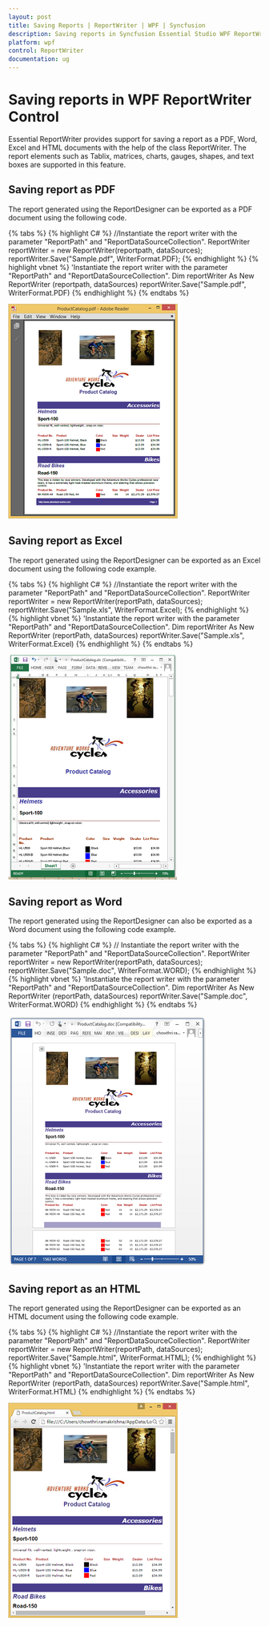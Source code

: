 ```yaml
---
layout: post
title: Saving Reports | ReportWriter | WPF | Syncfusion
description: Saving reports in Syncfusion Essential Studio WPF ReportWriter control, its elements, features, and more.
platform: wpf
control: ReportWriter
documentation: ug
---
```


# Saving reports in WPF ReportWriter Control

Essential ReportWriter provides support for saving a report as a PDF, Word, Excel and HTML documents with the help of the class ReportWriter. The report elements such as Tablix, matrices, charts, gauges, shapes, and text boxes are supported in this feature. 

## Saving report as PDF 

The report generated using the ReportDesigner can be exported as a PDF document using the following code.

{% tabs %}
{% highlight C# %}
//Instantiate the report writer with the parameter "ReportPath" and "ReportDataSourceCollection".
ReportWriter reportWriter = new ReportWriter(reportpath, dataSources);
reportWriter.Save("Sample.pdf", WriterFormat.PDF);
{% endhighlight %}
{% highlight vbnet %}
'Instantiate the report writer with the parameter "ReportPath" and "ReportDataSourceCollection".
Dim reportWriter As New ReportWriter (reportpath, dataSources)
reportWriter.Save("Sample.pdf", WriterFormat.PDF)
{% endhighlight %}
{% endtabs %}

![Saving-Reports_images1](Saving-Reports_images/Saving-Reports_img1.png) 

## Saving report as Excel 

The report generated using the ReportDesigner can be exported as an Excel document using the following code example. 

{% tabs %}
{% highlight C# %}
//Instantiate the report writer with the parameter "ReportPath" and "ReportDataSourceCollection".
ReportWriter reportWriter = new ReportWriter(reportPath, dataSources);
reportWriter.Save("Sample.xls", WriterFormat.Excel);
{% endhighlight %}
{% highlight vbnet %}
'Instantiate the report writer with the parameter "ReportPath" and "ReportDataSourceCollection".
Dim reportWriter As New ReportWriter (reportPath, dataSources)
reportWriter.Save("Sample.xls", WriterFormat.Excel)
{% endhighlight %}
{% endtabs %}

![Saving-Reports_images2](Saving-Reports_images/Saving-Reports_img2.png) 

## Saving report as Word 

The report generated using the ReportDesigner can also be exported as a Word document using the following code example.

{% tabs %}
{% highlight C# %}
// Instantiate the report writer with the parameter "ReportPath" and "ReportDataSourceCollection".
ReportWriter reportWriter = new ReportWriter(reportPath, dataSources);
reportWriter.Save("Sample.doc", WriterFormat.WORD);
{% endhighlight %}
{% highlight vbnet %}
'Instantiate the report writer with the parameter "ReportPath" and "ReportDataSourceCollection".
Dim reportWriter As New ReportWriter (reportPath, dataSources)
reportWriter.Save("Sample.doc", WriterFormat.WORD)
{% endhighlight %}
{% endtabs %}

![Saving-Reports_images3](Saving-Reports_images/Saving-Reports_img3.png) 

## Saving report as an HTML 

The report generated using the ReportDesigner can be exported as an HTML document using the following code example. 

{% tabs %}
{% highlight C# %}
//Instantiate the report writer with the parameter "ReportPath" and "ReportDataSourceCollection".
ReportWriter reportWriter = new ReportWriter(reportPath, dataSources);
reportWriter.Save("Sample.html", WriterFormat.HTML);
{% endhighlight %}
{% highlight vbnet %}
'Instantiate the report writer with the parameter "ReportPath" and "ReportDataSourceCollection".
Dim reportWriter As New ReportWriter (reportPath, dataSources)
reportWriter.Save("Sample.html", WriterFormat.HTML)
{% endhighlight %}
{% endtabs %}

![Saving-Reports_images4](Saving-Reports_images/Saving-Reports_img4.png) 